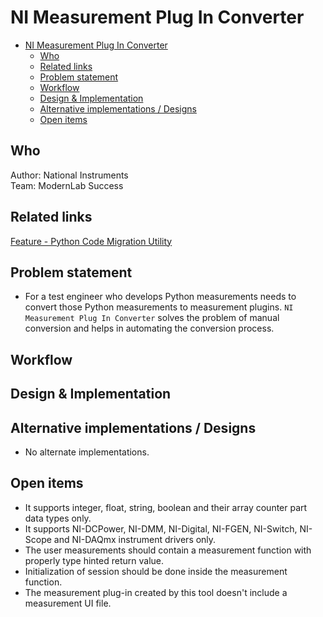 # NI Measurement Plug In Converter

- [NI Measurement Plug In Converter](#ni-measurement-plug-in-converter)
  - [Who](#who)
  - [Related links](#related-links)
  - [Problem statement](#problem-statement)
  - [Workflow](#workflow)
  - [Design \& Implementation](#design--implementation)
  - [Alternative implementations / Designs](#alternative-implementations--designs)
  - [Open items](#open-items)

## Who

Author: National Instruments \
Team: ModernLab Success

## Related links

[Feature - Python Code Migration Utility](https://dev.azure.com/ni/DevCentral/_backlogs/backlog/ModernLab%20Reference%20Architecture/Epics/?workitem=2809380)

## Problem statement

- For a test engineer who develops Python measurements needs to convert those Python measurements to measurement plugins. `NI Measurement Plug In Converter` solves the problem of manual conversion and helps in automating the conversion process.
<!--
    Provide a brief overview of the issue this tool addresses and the tool's objective.
-->

## Workflow
<!--
    Attach the workflow diagram
-->

## Design & Implementation

<!--
    Explain how the design addresses the user problem and workflow.

    Possible sections to add:
    * Notable high-level changes to existing design
    * Subdivisions of the problem addressed in this implementation
    * Examples
    * Performance considerations
    * UX considerations
-->

## Alternative implementations / Designs

- No alternate implementations.

## Open items

- It supports integer, float, string, boolean and their array counter part data types only.
- It supports NI-DCPower, NI-DMM, NI-Digital, NI-FGEN, NI-Switch, NI-Scope and NI-DAQmx instrument drivers only.
- The user measurements should contain a measurement function with properly type hinted return value.
- Initialization of session should be done inside the measurement function.
- The measurement plug-in created by this tool doesn't include a measurement UI file.
